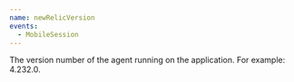 ```yaml
---
name: newRelicVersion
events:
  - MobileSession
---
```


The version number of the agent running on the application. For example: 4.232.0.